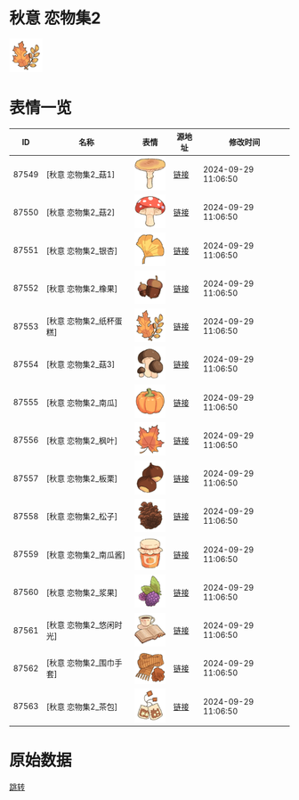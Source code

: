 # 秋意 恋物集2

<img src="./cover.png" height="60" alt="cover" />

# 表情一览

|ID|名称|表情|源地址|修改时间|
|----|----|----|----|----|
|87549|[秋意 恋物集2_菇1]|<img src="./pic/087549_%5B秋意 恋物集2_菇1%5D.png" height="60" alt="菇1"/>|[链接](https://i0.hdslb.com/bfs/garb/207cac7952bc72b8116ee788d9d4875656292484.png)|2024-09-29 11:06:50|
|87550|[秋意 恋物集2_菇2]|<img src="./pic/087550_%5B秋意 恋物集2_菇2%5D.png" height="60" alt="菇2"/>|[链接](https://i0.hdslb.com/bfs/garb/a6641c370c9ec85ba1b9f27bd27aa0adad7b7ec7.png)|2024-09-29 11:06:50|
|87551|[秋意 恋物集2_银杏]|<img src="./pic/087551_%5B秋意 恋物集2_银杏%5D.png" height="60" alt="银杏"/>|[链接](https://i0.hdslb.com/bfs/garb/a48f849329ded8aee3ee0fb0f8f10322e2767d0e.png)|2024-09-29 11:06:50|
|87552|[秋意 恋物集2_橡果]|<img src="./pic/087552_%5B秋意 恋物集2_橡果%5D.png" height="60" alt="橡果"/>|[链接](https://i0.hdslb.com/bfs/garb/45527bfd71606ccd5ecc538fbf5f95514bbe9e3a.png)|2024-09-29 11:06:50|
|87553|[秋意 恋物集2_纸杯蛋糕]|<img src="./pic/087553_%5B秋意 恋物集2_纸杯蛋糕%5D.png" height="60" alt="纸杯蛋糕"/>|[链接](https://i0.hdslb.com/bfs/garb/7e034d639fbd46355751b11ba21c2b5b71fb78d0.png)|2024-09-29 11:06:50|
|87554|[秋意 恋物集2_菇3]|<img src="./pic/087554_%5B秋意 恋物集2_菇3%5D.png" height="60" alt="菇3"/>|[链接](https://i0.hdslb.com/bfs/garb/141b5df9c02b3f5e7daec1b13ec02a6e3ed5c3a2.png)|2024-09-29 11:06:50|
|87555|[秋意 恋物集2_南瓜]|<img src="./pic/087555_%5B秋意 恋物集2_南瓜%5D.png" height="60" alt="南瓜"/>|[链接](https://i0.hdslb.com/bfs/garb/961a88edf37527e6d8ecbd40a68af4aa2b2b6137.png)|2024-09-29 11:06:50|
|87556|[秋意 恋物集2_枫叶]|<img src="./pic/087556_%5B秋意 恋物集2_枫叶%5D.png" height="60" alt="枫叶"/>|[链接](https://i0.hdslb.com/bfs/garb/b9ccc20c914a4fc94a6600066dd8d8e8166684cb.png)|2024-09-29 11:06:50|
|87557|[秋意 恋物集2_板栗]|<img src="./pic/087557_%5B秋意 恋物集2_板栗%5D.png" height="60" alt="板栗"/>|[链接](https://i0.hdslb.com/bfs/garb/610a4d77dafdb801b1cfa929313256b54d9f62b0.png)|2024-09-29 11:06:50|
|87558|[秋意 恋物集2_松子]|<img src="./pic/087558_%5B秋意 恋物集2_松子%5D.png" height="60" alt="松子"/>|[链接](https://i0.hdslb.com/bfs/garb/ad50850a08fe848f9b57715b6635ff063d2dd55a.png)|2024-09-29 11:06:50|
|87559|[秋意 恋物集2_南瓜酱]|<img src="./pic/087559_%5B秋意 恋物集2_南瓜酱%5D.png" height="60" alt="南瓜酱"/>|[链接](https://i0.hdslb.com/bfs/garb/7c8cb9aad9a3a7ff99f8cb24af8617897b61edcd.png)|2024-09-29 11:06:50|
|87560|[秋意 恋物集2_浆果]|<img src="./pic/087560_%5B秋意 恋物集2_浆果%5D.png" height="60" alt="浆果"/>|[链接](https://i0.hdslb.com/bfs/garb/6ab802b1097a90a70839896aeb0cbd3a79d638c6.png)|2024-09-29 11:06:50|
|87561|[秋意 恋物集2_悠闲时光]|<img src="./pic/087561_%5B秋意 恋物集2_悠闲时光%5D.png" height="60" alt="悠闲时光"/>|[链接](https://i0.hdslb.com/bfs/garb/68d608c3872435518b97e3bb728181085faf4d11.png)|2024-09-29 11:06:50|
|87562|[秋意 恋物集2_围巾手套]|<img src="./pic/087562_%5B秋意 恋物集2_围巾手套%5D.png" height="60" alt="围巾手套"/>|[链接](https://i0.hdslb.com/bfs/garb/b1f0c975b36cbd9b32b1cb3642b91758295c9ed0.png)|2024-09-29 11:06:50|
|87563|[秋意 恋物集2_茶包]|<img src="./pic/087563_%5B秋意 恋物集2_茶包%5D.png" height="60" alt="茶包"/>|[链接](https://i0.hdslb.com/bfs/garb/f208426e93608b45c5cac66bf3c797cfe9a359fd.png)|2024-09-29 11:06:50|

# 原始数据

[跳转](./raw.json)

